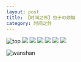 ```yaml
---
layout: post
title: 【时间之外】虫子の烦恼
category: 时间之外
---
```

![top](http://s9mfxrgoy.hd-bkt.clouddn.com/img/top-220325-2.png)
![](http://s9mg30kuu.hd-bkt.clouddn.com/img/worry-220512-1.jpeg)
![](http://s9mfxrgoy.hd-bkt.clouddn.com/img/7111700691812_.pic.jpg)
![](http://s9mfxrgoy.hd-bkt.clouddn.com/img/7121700691928_.pic.jpg)
![](http://s9mfxrgoy.hd-bkt.clouddn.com/img/7151700698786_.pic.jpg)
![](http://s9mfxrgoy.hd-bkt.clouddn.com/img/7131700692087_.pic.jpg)
![](http://s9mfxrgoy.hd-bkt.clouddn.com/img/7141700692188_.pic.jpg)

[//]: # (![]&#40;http://s9mfxrgoy.hd-bkt.clouddn.com/img/8051700911569_.pic.jpg&#41;)
![wanshan](http://s9mfxrgoy.hd-bkt.clouddn.com/img/wanshan.png)
  




